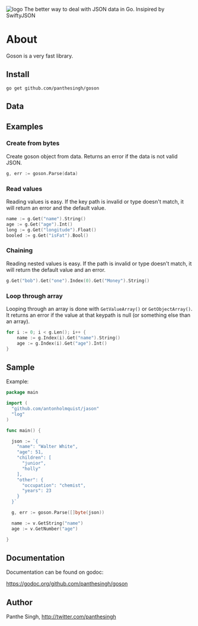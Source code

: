 ![logo](https://github.com/panthesingh/goson/logo.svg)
The better way to deal with JSON data in Go. Insipired by SwiftyJSON 

# About
Goson is a very fast library.

## Install

```shell
go get github.com/panthesingh/goson
```

## Data

## Examples

### Create from bytes

Create goson object from data. Returns an error if the data is not valid JSON.

```go
g, err := goson.Parse(data)

```

### Read values

Reading values is easy. If the key path is invalid or type doesn't match, it will return an error and the default value.

```go
name := g.Get("name").String()
age := g.Get("age").Int()
long := g.Get("longitude").Float()
booled := g.Get("isFat").Bool()

```

### Chaining

Reading nested values is easy. If the path is invalid or type doesn't match, it will return the default value and an error.

```go
g.Get("bob").Get("one").Index(0).Get("Money").String()

```

### Loop through array

Looping through an array is done with `GetValueArray()` or `GetObjectArray()`. It returns an error if the value at that keypath is null (or something else than an array).

```go
for i := 0; i < g.Len(); i++ {
    name := g.Index(i).Get("name").String()
    age := g.Index(i).Get("age").Int()
}
```

## Sample

Example:

```go
package main

import (
  "github.com/antonholmquist/jason"
  "log"
)

func main() {

  json := `{
    "name": "Walter White",
    "age": 51,
    "children": [
      "junior",
      "holly"
    ],
    "other": {
      "occupation": "chemist",
      "years": 23
    }
  }`

  g, err := goson.Parse([]byte(json))

  name := v.GetString("name")
  age := v.GetNumber("age")

}

```

## Documentation

Documentation can be found on godoc:

https://godoc.org/github.com/panthesingh/goson

## Author

Panthe Singh, http://twitter.com/panthesingh
